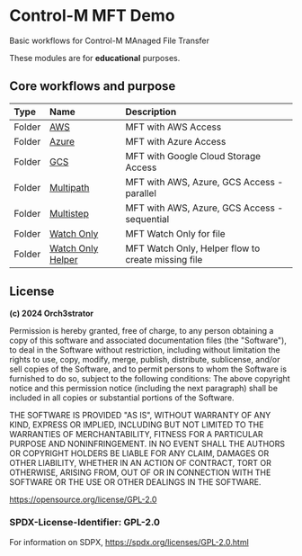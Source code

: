 # Control-M MFT Demo

Basic workflows for Control-M MAnaged File Transfer

These modules are for **educational** purposes.

## Core workflows and purpose

| Type | Name | Description |
| :---- | :---- | :---- |
| Folder | [AWS](src/jobs/zzm.uc.aws.json) | MFT with AWS Access |
| Folder | [Azure](src/jobs/zzm.uc.azure.json) | MFT with Azure Access |
| Folder | [GCS](src/jobs/zzm.uc.gcs.json) | MFT with Google Cloud Storage Access |
| Folder | [Multipath](src/jobs/zzm.uc.multipath.cloud.json) | MFT with AWS, Azure, GCS Access - parallel |
| Folder | [Multistep](src/jobs/zzm.uc.multistep.cloud.json) | MFT with AWS, Azure, GCS Access - sequential |
| Folder | [Watch Only](src/jobs/zzm.uc.wnly.json) | MFT Watch Only for file |
| Folder | [Watch Only Helper](src/jobs/zzm.uc.wnly.hlpr.json) | MFT Watch Only, Helper flow to create missing file |





## License

**(c) 2024 Orch3strator**

Permission is hereby granted, free of charge, to any person obtaining a copy of this software and associated
documentation files (the "Software"), to deal in the Software without restriction, including without limitation the
rights to use, copy, modify, merge, publish, distribute, sublicense, and/or sell copies of the Software, and to permit
persons to whom the Software is furnished to do so, subject to the following conditions:
The above copyright notice and this permission notice (including the next paragraph) shall be included in all copies or
substantial portions of the Software.

THE SOFTWARE IS PROVIDED "AS IS", WITHOUT WARRANTY OF ANY KIND, EXPRESS OR IMPLIED, INCLUDING BUT NOT LIMITED TO THE
WARRANTIES OF MERCHANTABILITY, FITNESS FOR A PARTICULAR PURPOSE AND NONINFRINGEMENT. IN NO EVENT SHALL THE AUTHORS OR
COPYRIGHT HOLDERS BE LIABLE FOR ANY CLAIM, DAMAGES OR OTHER LIABILITY, WHETHER IN AN ACTION OF CONTRACT, TORT OR
OTHERWISE, ARISING FROM, OUT OF OR IN CONNECTION WITH THE SOFTWARE OR THE USE OR OTHER DEALINGS IN THE SOFTWARE.

https://opensource.org/license/GPL-2.0


### SPDX-License-Identifier: GPL-2.0
For information on SDPX, https://spdx.org/licenses/GPL-2.0.html
